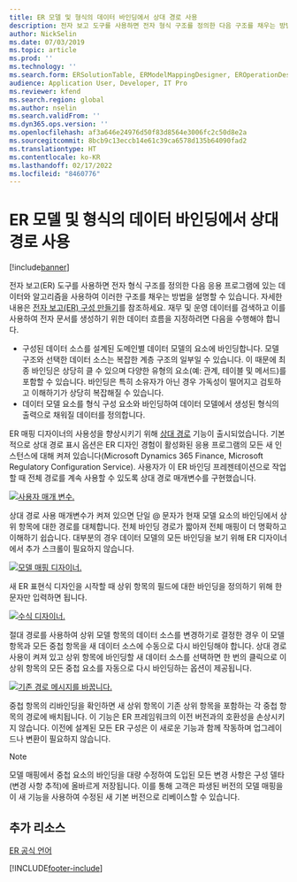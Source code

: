 ```yaml
---
title: ER 모델 및 형식의 데이터 바인딩에서 상대 경로 사용
description: 전자 보고 도구를 사용하면 전자 형식 구조를 정의한 다음 구조를 채우는 방법을 설명할 수 있습니다.
author: NickSelin
ms.date: 07/03/2019
ms.topic: article
ms.prod: ''
ms.technology: ''
ms.search.form: ERSolutionTable, ERModelMappingDesigner, EROperationDesigner, ERExpressionDesignerFormula
audience: Application User, Developer, IT Pro
ms.reviewer: kfend
ms.search.region: global
ms.author: nselin
ms.search.validFrom: ''
ms.dyn365.ops.version: ''
ms.openlocfilehash: af3a646e24976d50f83d8564e3006fc2c50d8e2a
ms.sourcegitcommit: 8bcb9c13eccb14e61c39ca6578d135b64090fad2
ms.translationtype: HT
ms.contentlocale: ko-KR
ms.lasthandoff: 02/17/2022
ms.locfileid: "8460776"
---
```

# <a name="use-a-relative-path-in-data-bindings-of-er-models-and-formats"></a>ER 모델 및 형식의 데이터 바인딩에서 상대 경로 사용

[!include[banner](../includes/banner.md)]

전자 보고(ER) 도구를 사용하면 전자 형식 구조를 정의한 다음 응용 프로그램에 있는 데이터와 알고리즘을 사용하여 이러한 구조를 채우는 방법을 설명할 수 있습니다. 자세한 내용은 [전자 보고(ER) 구성 만들기](electronic-reporting-configuration.md)를 참조하세요. 재무 및 운영 데이터를 검색하고 이를 사용하여 전자 문서를 생성하기 위한 데이터 흐름을 지정하려면 다음을 수행해야 합니다.

- 구성된 데이터 소스를 설계된 도메인별 데이터 모델의 요소에 바인딩합니다. 모델 구조와 선택한 데이터 소스는 복잡한 계층 구조의 일부일 수 있습니다. 이 때문에 최종 바인딩은 상당히 클 수 있으며 다양한 유형의 요소(예: 관계, 테이블 및 메서드)를 포함할 수 있습니다. 바인딩은 특히 소유자가 아닌 경우 가독성이 떨어지고 검토하고 이해하기가 상당히 복잡해질 수 있습니다. 
- 데이터 모델 요소를 형식 구성 요소와 바인딩하여 데이터 모델에서 생성된 형식의 출력으로 채워질 데이터를 정의합니다.

ER 매핑 디자이너의 사용성을 향상시키기 위해 [상대 경로](er-formula-language.md#relative-path) 기능이 출시되었습니다. 기본적으로 상대 경로 표시 옵션은 ER 디자인 경험이 활성화된 응용 프로그램의 모든 새 인스턴스에 대해 켜져 있습니다(Microsoft Dynamics 365 Finance, Microsoft Regulatory Configuration Service). 사용자가 이 ER 바인딩 프레젠테이션으로 작업할 때 전체 경로를 계속 사용할 수 있도록 상대 경로 매개변수를 구현했습니다.

[![사용자 매개 변수.](./media/relative-path-01.png)](./media/relative-path-01.png)

 
상대 경로 사용 매개변수가 켜져 있으면 단일 @ 문자가 현재 모델 요소의 바인딩에서 상위 항목에 대한 경로를 대체합니다. 전체 바인딩 경로가 짧아져 전체 매핑이 더 명확하고 이해하기 쉽습니다. 대부분의 경우 데이터 모델의 모든 바인딩을 보기 위해 ER 디자이너에서 추가 스크롤이 필요하지 않습니다.

[![모델 매핑 디자이너.](./media/relative-path-02.png)](./media/relative-path-02.png)
 
새 ER 표현식 디자인을 시작할 때 상위 항목의 필드에 대한 바인딩을 정의하기 위해 한 문자만 입력하면 됩니다.

[![수식 디자이너.](./media/relative-path-03.png)](./media/relative-path-03.png)
 
절대 경로를 사용하여 상위 모델 항목의 데이터 소스를 변경하기로 결정한 경우 이 모델 항목과 모든 중첩 항목을 새 데이터 소스에 수동으로 다시 바인딩해야 합니다. 상대 경로 사용이 켜져 있고 상위 항목에 바인딩할 새 데이터 소스를 선택하면 한 번의 클릭으로 이 상위 항목의 모든 중첩 요소를 자동으로 다시 바인딩하는 옵션이 제공됩니다.

[![기존 경로 메시지를 바꿉니다.](./media/relative-path-04.png)](./media/relative-path-04.png)
 
중첩 항목의 리바인딩을 확인하면 새 상위 항목이 기존 상위 항목을 포함하는 각 중첩 항목의 경로에 배치됩니다.
이 기능은 ER 프레임워크의 이전 버전과의 호환성을 손상시키지 않습니다. 이전에 설계된 모든 ER 구성은 이 새로운 기능과 함께 작동하며 업그레이드나 변환이 필요하지 않습니다.

> [!NOTE]
> 모델 매핑에서 중첩 요소의 바인딩을 대량 수정하여 도입된 모든 변경 사항은 구성 델타(변경 사항 추적)에 올바르게 저장됩니다. 이를 통해 고객은 파생된 버전의 모델 매핑을 이 새 기능을 사용하여 수정된 새 기본 버전으로 리베이스할 수 있습니다.

## <a name="additional-resources"></a>추가 리소스

[ER 공식 언어](er-formula-language.md)


[!INCLUDE[footer-include](../../../includes/footer-banner.md)]

